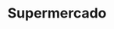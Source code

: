 ---
title: "Supermercado"
url: /ciudad-autonoma-de-buenos-aires/supermercado-avenida-jose-maria-moreno/
shop: supermercado
---